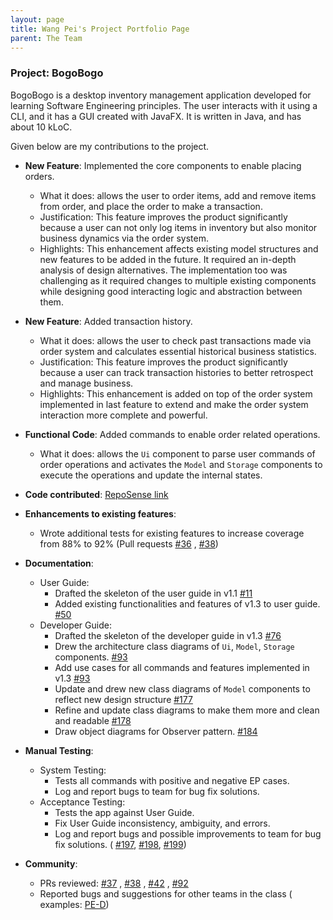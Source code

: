 ```yaml
---
layout: page 
title: Wang Pei's Project Portfolio Page 
parent: The Team
---
```


### Project: BogoBogo

BogoBogo is a desktop inventory management application developed for learning Software Engineering principles. The user
interacts with it using a CLI, and it has a GUI created with JavaFX. It is written in Java, and has about 10 kLoC.

Given below are my contributions to the project.

* **New Feature**: Implemented the core components to enable placing orders.
    * What it does: allows the user to order items, add and remove items from order, and place the order to make a
      transaction.
    * Justification: This feature improves the product significantly because a user can not only log items in inventory
      but also monitor business dynamics via the order system.
    * Highlights: This enhancement affects existing model structures and new features to be added in the future. It
      required an in-depth analysis of design alternatives. The implementation too was challenging as it required
      changes to multiple existing components while designing good interacting logic and abstraction between them.

* **New Feature**: Added transaction history.
    * What it does: allows the user to check past transactions made via order system and calculates essential historical
      business statistics.
    * Justification: This feature improves the product significantly because a user can track transaction histories to
      better retrospect and manage business.
    * Highlights: This enhancement is added on top of the order system implemented in last feature to extend and make
      the order system interaction more complete and powerful.

* **Functional Code**: Added commands to enable order related operations.
    * What it does: allows the `Ui` component to parse user commands of order operations and activates the `Model`
      and `Storage` components to execute the operations and update the internal states.


* **Code
  contributed**: [RepoSense link](https://nus-cs2103-ay2122s1.github.io/tp-dashboard/?search=&sort=groupTitle&sortWithin=title&timeframe=commit&mergegroup=&groupSelect=groupByRepos&breakdown=true&checkedFileTypes=docs~functional-code~test-code~other&since=2021-09-17&tabOpen=true&tabType=authorship&tabAuthor=wangpeialex&tabRepo=AY2122S1-CS2103-F10-2%2Ftp%5Bmaster%5D&authorshipIsMergeGroup=false&authorshipFileTypes=docs~functional-code~test-code&authorshipIsBinaryFileTypeChecked=false)

* **Enhancements to existing features**:
    * Wrote additional tests for existing features to increase coverage from 88% to 92% (Pull requests [\#36]()
      , [\#38]())

* **Documentation**:
    * User Guide:
        * Drafted the skeleton of the user guide in v1.1 [\#11](https://github.com/AY2122S1-CS2103-F10-2/tp/pull/11)
        * Added existing functionalities and features of v1.3 to user
          guide. [\#50](https://github.com/AY2122S1-CS2103-F10-2/tp/pull/50)
    * Developer Guide:
        * Drafted the skeleton of the developer guide in
          v1.3 [\#76](https://github.com/AY2122S1-CS2103-F10-2/tp/pull/76)
        * Drew the architecture class diagrams of `Ui`, `Model`, `Storage`
          components. [\#93](https://github.com/AY2122S1-CS2103-F10-2/tp/pull/93)
        * Add use cases for all commands and features implemented in
          v1.3 [\#93](https://github.com/AY2122S1-CS2103-F10-2/tp/pull/93)
        * Update and drew new class diagrams of `Model` components to reflect new design
          structure [\#177](https://github.com/AY2122S1-CS2103-F10-2/tp/pull/177)
        * Refine and update class diagrams to make them more and clean and
          readable [\#178](https://github.com/AY2122S1-CS2103-F10-2/tp/pull/178/files?authenticity_token=cnwcniV%2B3SlxviaiSsFhbzbBAYOnwhmeY2huI3o3cGoSb8zemdrQDT4cW%2B9c4lGKPdVT4ZxW%2BANMgfyP%2FE269A%3D%3D&file-filters%5B%5D=.png)
        * Draw object diagrams for Observer pattern. [\#184](https://github.com/AY2122S1-CS2103-F10-2/tp/pull/184)

* **Manual Testing**:
   * System Testing:
        * Tests all commands with positive and negative EP cases.
        * Log and report bugs to team for bug fix solutions.
   * Acceptance Testing:
        * Tests the app against User Guide.
        * Fix User Guide inconsistency, ambiguity, and errors.
        * Log and report bugs and possible improvements to team for bug fix solutions. (
            [\#197](https://github.com/AY2122S1-CS2103-F10-2/tp/issues/197), 
            [\#198](https://github.com/AY2122S1-CS2103-F10-2/tp/issues/198),
            [\#199](https://github.com/AY2122S1-CS2103-F10-2/tp/issues/199))
   

* **Community**:
    * PRs reviewed: [\#37](https://github.com/AY2122S1-CS2103-F10-2/tp/pull/37)
      , [\#38](https://github.com/AY2122S1-CS2103-F10-2/tp/pull/38)
      , [\#42](https://github.com/AY2122S1-CS2103-F10-2/tp/pull/42)
      , [\#92](https://github.com/AY2122S1-CS2103-F10-2/tp/pull/92)
    * Reported bugs and suggestions for other teams in the class (
      examples: [PE-D](https://github.com/wangpeialex/ped/issues))
